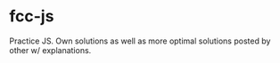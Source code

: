 # fcc-js
Practice JS. Own solutions as well as more optimal solutions posted by other w/ explanations.
